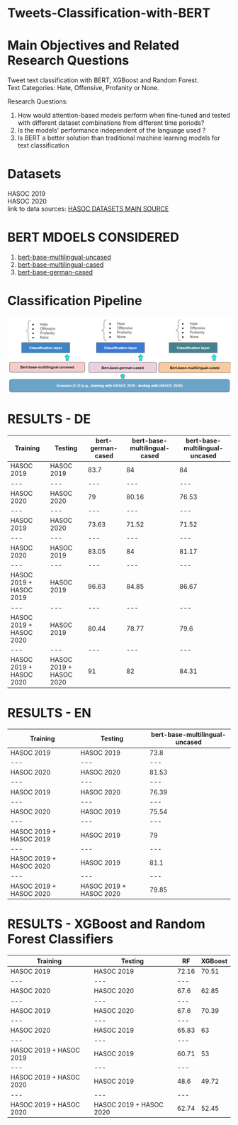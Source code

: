 # Tweets-Classification-with-BERT
# Main Objectives and Related Research Questions  
Tweet text classification with BERT, XGBoost and Random Forest.  
Text Categories: Hate, Offensive, Profanity or None. 

Research Questions:  
1. How would attention-based models perform when fine-tuned and tested with different dataset combinations from different time periods?  
2. Is the models' performance independent of the language used ?  
3. Is BERT a better solution than traditional machine learning models for text classification 
 
 

# Datasets  
HASOC 2019  
HASOC 2020    
link to data sources: [HASOC DATASETS MAIN SOURCE](https://hasocfire.github.io/hasoc/2020/dataset.html)

# BERT MDOELS CONSIDERED  
1. [bert-base-multilingual-uncased](https://huggingface.co/bert-base-multilingual-uncased)
2. [bert-base-multilingual-cased](https://huggingface.co/bert-base-multilingual-cased)
3. [bert-base-german-cased](https://huggingface.co/bert-base-german-cased)

# Classification Pipeline  
![Classification Pipeline](methods.PNG)

# RESULTS - DE  

Training | Testing | bert-german-cased | bert-base-multilingual-cased | bert-base-multilingual-uncased |
--- | --- | --- | --- |--- 
HASOC 2019 | HASOC 2019 | 83.7 | 84 | 84 
--- | --- | --- | --- |--- 
HASOC 2020 | HASOC 2020 | 79 | 80.16 | 76.53 
--- | --- | --- | --- |--- 
HASOC 2019 | HASOC 2020 | 73.63 | 71.52 | 71.52 
--- | --- | --- | --- |--- 
HASOC 2020 | HASOC 2019 | 83.05 | 84 | 81.17 
--- | --- | --- | --- |--- 
HASOC 2019 + HASOC 2019 | HASOC 2019 | 96.63 | 84.85 | 86.67 
--- | --- | --- | --- |--- 
HASOC 2019 + HASOC 2020 | HASOC 2019 | 80.44 | 78.77 | 79.6 
--- | --- | --- | --- |--- 
HASOC 2019 + HASOC 2020 | HASOC 2019 + HASOC 2020 | 91 | 82 | 84.31 

# RESULTS - EN  

Training | Testing | bert-base-multilingual-uncased 
--- | --- | ---  
HASOC 2019 | HASOC 2019 | 73.8 
--- | --- | ---  
HASOC 2020 | HASOC 2020 | 81.53
--- | --- | ---  
HASOC 2019 | HASOC 2020 |   76.39
--- | --- | ---  
HASOC 2020 | HASOC 2019 | 75.54
--- | --- | ---  
HASOC 2019 + HASOC 2019 | HASOC 2019 | 79
--- | --- | ---  
HASOC 2019 + HASOC 2020 | HASOC 2019 | 81.1
--- | --- |  ---  
HASOC 2019 + HASOC 2020 | HASOC 2019 + HASOC 2020 |  79.85

# RESULTS - XGBoost and Random Forest Classifiers  

Training | Testing | RF | XGBoost
--- | --- | ---  | --- 
HASOC 2019 | HASOC 2019 | 72.16 | 70.51
--- | --- | ---  
HASOC 2020 | HASOC 2020 | 67.6  |  62.85
--- | --- | ---  
HASOC 2019 | HASOC 2020 |   67.6 |  70.39
--- | --- | ---  
HASOC 2020 | HASOC 2019 | 65.83  |  63
--- | --- | ---  
HASOC 2019 + HASOC 2019 | HASOC 2019 | 60.71  | 53
--- | --- | ---  
HASOC 2019 + HASOC 2020 | HASOC 2019 | 48.6  |  49.72
--- | --- |  ---  
HASOC 2019 + HASOC 2020 | HASOC 2019 + HASOC 2020 |  62.74  | 52.45
